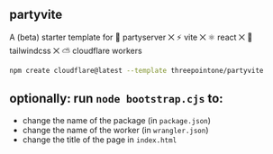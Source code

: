 ## partyvite

A (beta) starter template for 🎈 partyserver ⨉ ⚡️ vite ⨉ ⚛️ react ⨉ 🌊 tailwindcss ⨉ ⛅️ cloudflare workers

```sh
npm create cloudflare@latest --template threepointone/partyvite
```

## optionally: run `node bootstrap.cjs` to:

- change the name of the package (in `package.json`)
- change the name of the worker (in `wrangler.json`)
- change the title of the page in `index.html`
